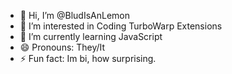 - 👋 Hi, I’m @BludIsAnLemon
- 👀 I’m interested in Coding TurboWarp Extensions
- 🌱 I’m currently learning JavaScript
- 😄 Pronouns: They/It
- ⚡ Fun fact: Im bi, how surprising.
